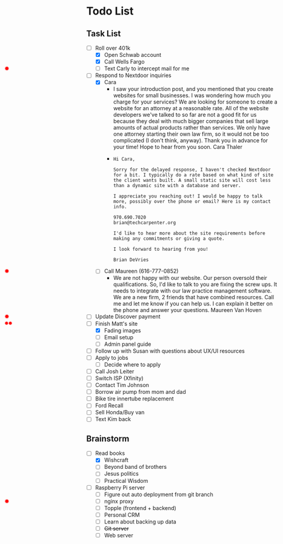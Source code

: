 # Todo List

## Task List

- [ ] Roll over 401k
  - [x] Open Schwab account
  - [x] Call Wells Fargo
  - [ ] <star />Text Carly to intercept mail for me
- [ ] Respond to Nextdoor inquiries
  - [x] Cara
    - I saw your introduction post, and you mentioned that you create websites for small businesses. I was wondering how much you charge for your services? We are looking for someone to create a website for an attorney at a reasonable rate. All of the website developers we've talked to so far are not a good fit for us because they deal with much bigger companies that sell large amounts of actual products rather than services. We only have one attorney starting their own law firm, so it would not be too complicated (I don't think, anyway). Thank you in advance for your time! Hope to hear from you soon. Cara Thaler
    - ```
      Hi Cara,

      Sorry for the delayed response, I haven't checked Nextdoor for a bit. I typically do a rate based on what kind of site the client wants built. A small static site will cost less than a dynamic site with a database and server.

      I appreciate you reaching out! I would be happy to talk more, possibly over the phone or email? Here is my contact info.

      970.690.7020
      brian@techcarpenter.org

      I'd like to hear more about the site requirements before making any commitments or giving a quote.

      I look forward to hearing from you!

      Brian DeVries
      ```
  - [ ] <star/>Call Maureen (616-777-0852)
    - We are not happy with our website. Our person oversold their qualifications.   So, I'd like to talk to you are fixing the screw ups. It needs to integrate with our law practice management software. We are a new firm, 2 friends that have combined resources. Call me and let me know if you can help us. I can explain it better on the phone and answer your questions. Maureen Van Hoven
- [ ] <star/>Update Discover payment
- [ ] <star two/>Finish Matt's site
  - [x] Fading images
  - [ ] Email setup
  - [ ] Admin panel guide
- [ ] Follow up with Susan with questions about UX/UI resources
- [ ] Apply to jobs
  - [ ] Decide where to apply
- [ ] Call Josh Leiter
- [ ] Switch ISP (Xfinity)
- [ ] Contact Tim Johnson
- [ ] Borrow air pump from mom and dad
- [ ] Bike tire innertube replacement
- [ ] Ford Recall
- [ ] Sell Honda/Buy van
- [ ] Text Kim back

## Brainstorm

- [ ] Read books
  - [x] Wishcraft
  - [ ] Beyond band of brothers
  - [ ] Jesus politics
  - [ ] Practical Wisdom
- [ ] Raspberry Pi server
  - [ ] Figure out auto deployment from git branch
  - [ ] <star/>nginx proxy
  - [ ] Topple (frontend + backend)
  - [ ] Personal CRM
  - [ ] Learn about backing up data
  - [ ] ~~Git server~~
  - [ ] Web server

<style>
input[type=checkbox]:not([checked]) + star::before {
  position: absolute;
  left: 0.75rem;
  content: "✹";
  color: red;
  font-weight: bolder;
}
input[type=checkbox]:not([checked]) + star[two]::before {
  content: "✹✹";
  font-size: 0.75rem;
}
</style>
